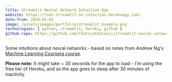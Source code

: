 ```yaml
---
title: Streamlit Neural Network Intuition App
website: https://tsds-streamlit-nn-intuition.herokuapp.com/
date-from: 2020-01-01
image: /assets/images/portfolio/streamlit_example.png
technologies: [ python, streamlit, heroku, github ]
github-repo: https://github.com/thatscotdatasci/streamlit-neural-network-intuition
---
```


Some intuitions about neural networks - based on notes from Andrew Ng's [Machine Learning Coursera course](https://www.coursera.org/learn/machine-learning).

**Please note:** It might take ~ 30 seconds for the app to load - I'm using the free tier of Heroku, and so the app goes to sleep after 30 minutes of inactivity.